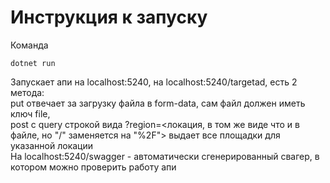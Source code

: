 # Инструкция к запуску
Команда
~~~ 
dotnet run
~~~
Запускает апи на localhost:5240, на localhost:5240/targetad, есть 2 метода:  
put отвечает за загрузку файла в form-data, сам файл должен иметь ключ file,  
post с query строкой вида ?region=<локация, в том же виде что и в файле, но  "/" заменяется на "%2F"> выдает все площадки для указанной локации  
На localhost:5240/swagger - автоматически сгенерированный свагер, в котором можно проверить работу апи
